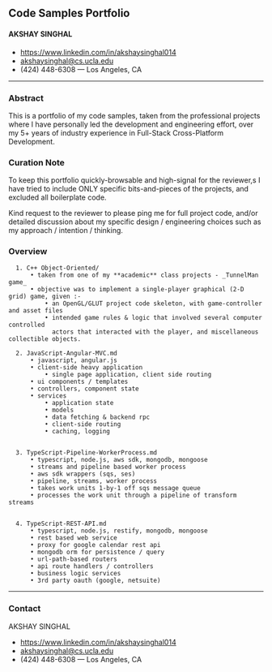 ## Code Samples Portfolio

#### AKSHAY SINGHAL
  * https://www.linkedin.com/in/akshaysinghal014
  * akshaysinghal@cs.ucla.edu
  * (424) 448-6308  —  Los Angeles, CA
---


### Abstract

This is a portfolio of my code samples, taken from the professional projects
where I have personally led the development and engineering effort,
over my 5+ years of industry experience in Full-Stack Cross-Platform Development.


### Curation Note

To keep this portfolio quickly-browsable and high-signal for the reviewer,s
I have tried to include ONLY specific bits-and-pieces of the projects,
and excluded all boilerplate code.

Kind request to the reviewer to please ping me for full project code,
and/or detailed discussion about my specific design / engineering choices
such as my approach / intention / thinking.

### Overview

```
  1. C++ Object-Oriented/
      • taken from one of my **academic** class projects - _TunnelMan game_
      • objective was to implement a single-player graphical (2-D grid) game, given :-
          • an OpenGL/GLUT project code skeleton, with game-controller and asset files
          • intended game rules & logic that involved several computer controlled
            actors that interacted with the player, and miscellaneous collectible objects.
  
  2. JavaScript-Angular-MVC.md
      • javascript, angular.js
      • client-side heavy application
          • single page application, client side routing
      • ui components / templates
      • controllers, component state
      • services
          • application state
          • models
          • data fetching & backend rpc
          • client-side routing
          • caching, logging

  
  3. TypeScript-Pipeline-WorkerProcess.md
      • typescript, node.js, aws sdk, mongodb, mongoose
      • streams and pipeline based worker process
      • aws sdk wrappers (sqs, ses)
      • pipeline, streams, worker process
      • takes work units 1-by-1 off sqs message queue
      • processes the work unit through a pipeline of transform streams

  
  4. TypeScript-REST-API.md
      • typescript, node.js, restify, mongodb, mongoose
      • rest based web service
      • proxy for google calendar rest api
      • mongodb orm for persistence / query
      • url-path-based routers
      • api route handlers / controllers
      • business logic services
      • 3rd party oauth (google, netsuite)
```
---


### Contact

AKSHAY SINGHAL
  * https://www.linkedin.com/in/akshaysinghal014
  * akshaysinghal@cs.ucla.edu
  * (424) 448-6308  —  Los Angeles, CA